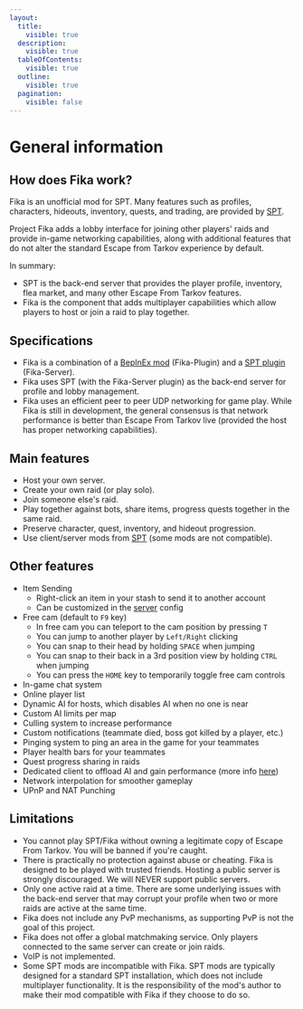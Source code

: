 ```yaml
---
layout:
  title:
    visible: true
  description:
    visible: true
  tableOfContents:
    visible: true
  outline:
    visible: true
  pagination:
    visible: false
---
```


# General information

## How does Fika work?

Fika is an unofficial mod for SPT. Many features such as profiles, characters, hideouts, inventory, quests, and trading, are provided by [SPT](https://sp-tarkov.com/).

Project Fika adds a lobby interface for joining other players' raids and provide in-game networking capabilities, along with additional features that do not alter the standard Escape from Tarkov experience by default.

In summary:

* SPT is the back-end server that provides the player profile, inventory, flea market, and many other Escape From Tarkov features.
* Fika is the component that adds multiplayer capabilities which allow players to host or join a raid to play together.

## Specifications

* Fika is a combination of a [BepInEx mod](https://github.com/project-fika/Fika-Plugin) (Fika-Plugin) and a [SPT plugin](https://github.com/project-fika/Fika-Server) (Fika-Server).
* Fika uses SPT (with the Fika-Server plugin) as the back-end server for profile and lobby management.
* Fika uses an efficient peer to peer UDP networking for game play. While Fika is still in development, the general consensus is that network performance is better than Escape From Tarkov live (provided the host has proper networking capabilities).

## Main features

* Host your own server.
* Create your own raid (or play solo).
* Join someone else's raid.
* Play together against bots, share items, progress quests together in the same raid.
* Preserve character, quest, inventory, and hideout progression.
* Use client/server mods from [SPT](https://hub.sp-tarkov.com/) (some mods are not compatible).

## Other features

* Item Sending
  * Right-click an item in your stash to send it to another account
  * Can be customized in the [server](https://github.com/project-fika/Fika-Documentation/wiki/6.-Fika-configuration) config
* Free cam (default to `F9` key)
  * In free cam you can teleport to the cam position by pressing `T`
  * You can jump to another player by `Left/Right` clicking
  * You can snap to their head by holding `SPACE` when jumping
  * You can snap to their back in a 3rd position view by holding `CTRL` when jumping
  * You can press the `HOME` key to temporarily toggle free cam controls
* In-game chat system
* Online player list
* Dynamic AI for hosts, which disables AI when no one is near
* Custom AI limits per map
* Culling system to increase performance
* Custom notifications (teammate died, boss got killed by a player, etc.)
* Pinging system to ping an area in the game for your teammates
* Player health bars for your teammates
* Quest progress sharing in raids
* Dedicated client to offload AI and gain performance (more info [here](advanced-features/dedicated-client.md))
* Network interpolation for smoother gameplay
* UPnP and NAT Punching

## Limitations

* You cannot play SPT/Fika without owning a legitimate copy of Escape From Tarkov. You will be banned if you're caught.
* There is practically no protection against abuse or cheating. Fika is designed to be played with trusted friends. Hosting a public server is strongly discouraged. We will NEVER support public servers.
* Only one active raid at a time. There are some underlying issues with the back-end server that may corrupt your profile when two or more raids are active at the same time.
* Fika does not include any PvP mechanisms, as supporting PvP is not the goal of this project.
* Fika does not offer a global matchmaking service. Only players connected to the same server can create or join raids.
* VoIP is not implemented.
* Some SPT mods are incompatible with Fika. SPT mods are typically designed for a standard SPT installation, which does not include multiplayer functionality. It is the responsibility of the mod's author to make their mod compatible with Fika if they choose to do so.
